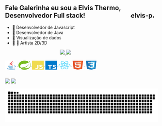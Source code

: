 <h4 align="center">

## Fale Galerinha eu sou a Elvis Thermo, Desenvolvedor Full stack!   <img align="right" alt="elvis-pic" height="150" style="border-radius:50px;" src="https://media.giphy.com/media/RLj2WCsfjuIfK8Oy6h/giphy.gif">


- 🔭 Desenvolvedor de Javascript
- 💪 Desenvolvedor de Java
- 🧠 Visualização de dados
- 🌱 🎨 Artista 2D/3D 

<div align="center">
  <a href="https://github.com/elvisthermo">
  <img height="180em" src="https://github-readme-stats.vercel.app/api?username=elvisthermo&show_icons=true&theme=tokyonight&include_all_commits=true&count_private=true"/>
  <img height="180em" src="https://github-readme-stats.vercel.app/api/top-langs/?username=elvisthermo&layout=compact&langs_count=7&theme=tokyonight"/>
</div>
<div style="display: inline_block"><br>
  <img align="center" alt="elvis-Python" height="30" width="40" src="https://raw.githubusercontent.com/devicons/devicon/master/icons/java/java-original.svg">
  <img align="center" alt="elvis-Csharp" height="30" width="40" src="https://raw.githubusercontent.com/devicons/devicon/master/icons/spring/spring-original.svg">
  <img align="center" alt="elvis-Js" height="30" width="40" src="https://raw.githubusercontent.com/devicons/devicon/master/icons/javascript/javascript-plain.svg">
  <img align="center" alt="elvis-Ts" height="30" width="40" src="https://raw.githubusercontent.com/devicons/devicon/master/icons/typescript/typescript-plain.svg">
  <img align="center" alt="elvis-React" height="30" width="40" src="https://raw.githubusercontent.com/devicons/devicon/master/icons/react/react-original.svg">
  <img align="center" alt="elvis-HTML" height="30" width="40" src="https://raw.githubusercontent.com/devicons/devicon/master/icons/html5/html5-original.svg">
  <img align="center" alt="elvis-CSS" height="30" width="40" src="https://raw.githubusercontent.com/devicons/devicon/master/icons/css3/css3-original.svg">

</div>
  
  ##
 
<div> 
  <a href="https://www.linkedin.com/in/elvisthermo" target="_blank"><img src="https://img.shields.io/badge/-LinkedIn-%230077B5?style=for-the-badge&logo=linkedin&logoColor=white" target="_blank"></a>
  <a href = "mailto:elvis.thermo@gmail.com"><img src="https://img.shields.io/badge/-Gmail-%23333?style=for-the-badge&logo=gmail&logoColor=white" target="_blank"></a>
 
  ![Snake animation](https://github.com/elvisthermo/elvisthermo/blob/output/github-contribution-grid-snake.svg)
</div>
